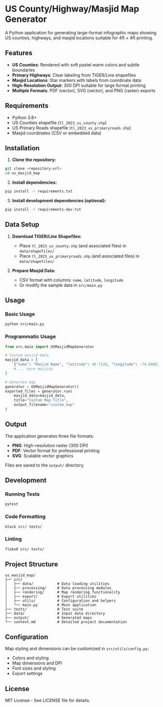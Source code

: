 # US County/Highway/Masjid Map Generator

A Python application for generating large-format infographic maps showing US counties, highways, and masjid locations suitable for 4ft × 4ft printing.

## Features

- **US Counties**: Rendered with soft pastel warm colors and subtle boundaries
- **Primary Highways**: Clear labeling from TIGER/Line shapefiles
- **Masjid Locations**: Star markers with labels from coordinate data
- **High-Resolution Output**: 300 DPI suitable for large format printing
- **Multiple Formats**: PDF (vector), SVG (vector), and PNG (raster) exports

## Requirements

- Python 3.8+
- US Counties shapefile (`tl_2023_us_county.shp`)
- US Primary Roads shapefile (`tl_2023_us_primaryroads.shp`)
- Masjid coordinates (CSV or embedded data)

## Installation

1. **Clone the repository:**
```bash
git clone <repository-url>
cd us_masjid_map
```

2. **Install dependencies:**
```bash
pip install -r requirements.txt
```

3. **Install development dependencies (optional):**
```bash
pip install -r requirements-dev.txt
```

## Data Setup

1. **Download TIGER/Line Shapefiles:**
   - Place `tl_2023_us_county.shp` (and associated files) in `data/shapefiles/`
   - Place `tl_2023_us_primaryroads.shp` (and associated files) in `data/shapefiles/`

2. **Prepare Masjid Data:**
   - CSV format with columns: `name`, `latitude`, `longitude`
   - Or modify the sample data in `src/main.py`

## Usage

### Basic Usage
```bash
python src/main.py
```

### Programmatic Usage
```python
from src.main import USMasjidMapGenerator

# Custom masjid data
masjid_data = [
    {"name": "Masjid Name", "latitude": 40.7128, "longitude": -74.0060},
    # ... more masjids
]

# Generate map
generator = USMasjidMapGenerator()
exported_files = generator.run(
    masjid_data=masjid_data,
    title="Custom Map Title",
    output_filename="custom_map"
)
```

## Output

The application generates three file formats:
- **PNG**: High-resolution raster (300 DPI)
- **PDF**: Vector format for professional printing
- **SVG**: Scalable vector graphics

Files are saved to the `output/` directory.

## Development

### Running Tests
```bash
pytest
```

### Code Formatting
```bash
black src/ tests/
```

### Linting
```bash
flake8 src/ tests/
```

## Project Structure

```
us_masjid_map/
├── src/
│   ├── data/           # Data loading utilities
│   ├── processing/     # Data processing modules
│   ├── rendering/      # Map rendering functionality
│   ├── export/         # Export utilities
│   ├── utils/          # Configuration and helpers
│   └── main.py         # Main application
├── tests/              # Test suite
├── data/               # Input data directory
├── output/             # Generated maps
└── context.md          # Detailed project documentation
```

## Configuration

Map styling and dimensions can be customized in `src/utils/config.py`:
- Colors and styling
- Map dimensions and DPI
- Font sizes and styling
- Export settings

## License

MIT License - See LICENSE file for details.
